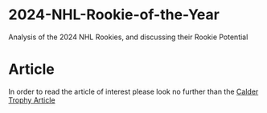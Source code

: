 # 2024-NHL-Rookie-of-the-Year
Analysis of the 2024 NHL Rookies, and discussing their Rookie Potential

# Article

In order to read the article of interest please look no further than the [Calder Trophy Article](<Calder Trophy Article.pdf>)
